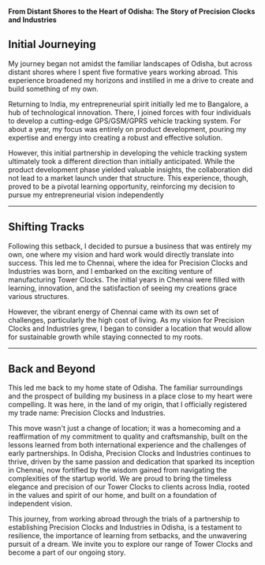 **From Distant Shores to the Heart of Odisha: The Story of Precision Clocks and Industries**

## Initial Journeying

My journey began not amidst the familiar landscapes of Odisha, but across distant shores where I spent five formative years working abroad. This experience broadened my horizons and instilled in me a drive to create and build something of my own.

<!--more-->

Returning to India, my entrepreneurial spirit initially led me to Bangalore, a hub of technological innovation. There, I joined forces with four individuals to develop a cutting-edge GPS/GSM/GPRS vehicle tracking system. For about a year, my focus was entirely on product development, pouring my expertise and energy into creating a robust and effective solution.

However, this initial partnership in developing the vehicle tracking system ultimately took a different direction than initially anticipated. While the product development phase yielded valuable insights, the collaboration did not lead to a market launch under that structure. This experience, though, proved to be a pivotal learning opportunity, reinforcing my decision to pursue my entrepreneurial vision independently

---

## Shifting Tracks

Following this setback, I decided to pursue a business that was entirely my own, one where my vision and hard work would directly translate into success. This led me to Chennai, where the idea for Precision Clocks and Industries was born, and I embarked on the exciting venture of manufacturing Tower Clocks. The initial years in Chennai were filled with learning, innovation, and the satisfaction of seeing my creations grace various structures.

However, the vibrant energy of Chennai came with its own set of challenges, particularly the high cost of living. As my vision for Precision Clocks and Industries grew, I began to consider a location that would allow for sustainable growth while staying connected to my roots.

---

## Back and Beyond

This led me back to my home state of Odisha. The familiar surroundings and the prospect of building my business in a place close to my heart were compelling. It was here, in the land of my origin, that I officially registered my trade name: Precision Clocks and Industries.

This move wasn't just a change of location; it was a homecoming and a reaffirmation of my commitment to quality and craftsmanship, built on the lessons learned from both international experience and the challenges of early partnerships. In Odisha, Precision Clocks and Industries continues to thrive, driven by the same passion and dedication that sparked its inception in Chennai, now fortified by the wisdom gained from navigating the complexities of the startup world. We are proud to bring the timeless elegance and precision of our Tower Clocks to clients across India, rooted in the values and spirit of our home, and built on a foundation of independent vision.

This journey, from working abroad through the trials of a partnership to establishing Precision Clocks and Industries in Odisha, is a testament to resilience, the importance of learning from setbacks, and the unwavering pursuit of a dream. We invite you to explore our range of Tower Clocks and become a part of our ongoing story.
